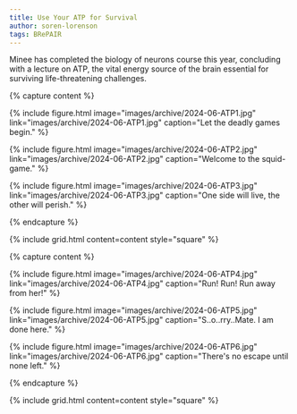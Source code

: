 ```yaml
---
title: Use Your ATP for Survival
author: soren-lorenson
tags: BRePAIR
---
```


Minee has completed the biology of neurons course this year, concluding with a lecture on ATP, the vital energy source of the brain essential for surviving life-threatening challenges.

{% capture content %}

{%
  include figure.html
  image="images/archive/2024-06-ATP1.jpg"
  link="images/archive/2024-06-ATP1.jpg"
  caption="Let the deadly games begin."
%}

{%
  include figure.html
  image="images/archive/2024-06-ATP2.jpg"
  link="images/archive/2024-06-ATP2.jpg"
  caption="Welcome to the squid-game."
%}

{%
  include figure.html
  image="images/archive/2024-06-ATP3.jpg"
  link="images/archive/2024-06-ATP3.jpg"
  caption="One side will live, the other will perish."
%}

{% endcapture %}

{% include grid.html content=content style="square" %}

{% capture content %}

{%
  include figure.html
  image="images/archive/2024-06-ATP4.jpg"
  link="images/archive/2024-06-ATP4.jpg"
  caption="Run! Run! Run away from her!"
%}

{%
  include figure.html
  image="images/archive/2024-06-ATP5.jpg"
  link="images/archive/2024-06-ATP5.jpg"
  caption="S..o..rry..Mate. I am done here."
%}

{%
  include figure.html
  image="images/archive/2024-06-ATP6.jpg"
  link="images/archive/2024-06-ATP6.jpg"
  caption="There's no escape until none left."
%}

{% endcapture %}

{% include grid.html content=content style="square" %}
